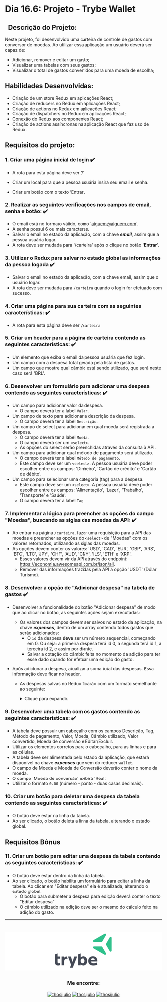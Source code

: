 # Dia 16.6: Projeto - Trybe Wallet

## &nbsp; Descrição do Projeto:
Neste projeto, foi desenvolvido uma carteira de controle de gastos com conversor de moedas. Ao utilizar essa aplicação um usuário deverá ser capaz de:
  - Adicionar, remover e editar um gasto;
  - Visualizar uma tabelas com seus gastos;
  - Visualizar o total de gastos convertidos para uma moeda de escolha;

## Habilidades Desenvolvidas:
 - Criação de um store Redux em aplicações React;
 - Criação de reducers no Redux em aplicações React;
 - Criação de actions no Redux em aplicações React;
 - Criação de dispatchers no Redux em aplicações React;
 - Conexão do Redux aos componentes React;
 - Criação de actions assíncronas na aplicação React que faz uso de Redux.

## Requisitos do projeto:

### 1. Criar uma página inicial de login ✔️

 - A rota para esta página deve ser ‘/’.

 - Criar um local para que a pessoa usuária insira seu email e senha.
 - Criar um botão com o texto ‘Entrar’.

### 2. Realizar as seguintes verificações nos campos de email, senha e botão: ✔️

 - O email está no formato válido, como 'alguem@alguem.com'.
 - A senha possui 6 ou mais caracteres.
 - Salvar o email no estado da aplicação, com a chave ***email***, assim que a pessoa usuária logar.
 - A rota deve ser mudada para '/carteira' após o clique no botão '**Entrar**'.

 ### 3. Utilizar o Redux para salvar no estado global as informações da pessoa logada ✔️

 - Salvar o email no estado da aplicação, com a chave email, assim que o usuário logar.
 - A rota deve ser mudada para `/carteira` quando o login for efetuado com sucesso.
 
### 4. Criar uma página para sua carteira com as seguintes características: ✔️

 - A rota para esta página deve ser `/carteira`

### 5. Criar um header para a página de carteira contendo as seguintes características: ✔️

 - Um elemento que exiba o email da pessoa usuária que fez login.
 - Um campo com a despesa total gerada pela lista de gastos.
 - Um campo que mostre qual câmbio está sendo utilizado, que será neste caso será 'BRL'.

### 6. Desenvolver um formulário para adicionar uma despesa contendo as seguintes características: ✔️

 - Um campo para adicionar valor da despesa.
   * O campo deverá ter a label `Valor`.
 - Um campo de texto para adicionar a descrição da despesa.
   * O campo deverá ter a label `Descrição`.
 - Um campo de select para adicionar em qual moeda será registrada a despesa.
   * O campo deverá ter a label `Moeda`.
   * O campo deverá ser um `<select>`.
   * As opções do select serão preenchidas através da consulta à API.
 - Um campo para adicionar qual método de pagamento será utilizado.
   * O campo deverá ter a label `Método de pagamento`.
   * Este campo deve ser um `<select>`. A pessoa usuária deve poder escolher entre os campos: 'Dinheiro', 'Cartão de crédito' e 'Cartão de débito'.
 - Um campo para selecionar uma categoria (tag) para a despesa.
   * Este campo deve ser um `<select>`. A pessoa usuária deve poder escolher entre os campos: 'Alimentação', 'Lazer', 'Trabalho', 'Transporte' e 'Saúde'.
   * O campo deverá ter a label `Tag`.

### 7. Implementar a lógica para preencher as opções do campo "Moedas", buscando as siglas das moedas da API: ✔️

 - Ao entrar na página `/carteira`, fazer uma requisição para a API das moedas e preencher as opções do `<select>` de "Moedas" com os valores retornados, utilizando as siglas das moedas.
 - As opções devem conter os valores: 'USD', 'CAD', 'EUR', 'GBP', 'ARS', 'BTC', 'LTC', 'JPY', 'CHF', 'AUD', 'CNY', 'ILS', 'ETH' e 'XRP'.
   * Esses valores devem vir da API através do endpoint: https://economia.awesomeapi.com.br/json/all.
   * Remover das informações trazidas pela API a opção 'USDT' (Dólar Turismo).

### 8. Desenvolver a opção de "Adicionar despesa" na tabela de gastos ✔️

 - Desenvolver a funcionalidade do botão "Adicionar despesa" de modo que ao clicar no botão, as seguintes ações sejam executadas:
   * Os valores dos campos devem ser salvos no estado da aplicação, na chave ***expenses***, dentro de um array contendo todos gastos que serão adicionados:
     * O `id` da despesa **deve** ser um número sequencial, começando em 0. Ou seja: a primeira despesa terá id 0, a segunda terá id 1, a terceira id 2, e assim por diante.
     * Salvar a cotação do câmbio feita no momento da adição para ter esse dado quando for efetuar uma edição do gasto.
 - Após adicionar a despesa, atualizar a soma total das despesas. Essa informação deve ficar no header.

   * As despesas salvas no Redux ficarão com um formato semelhante ao seguinte:
      <details>
      <summary>Clique para expandir.</summary>
      <p>

        ```javascript
          expenses: [{
            "id": 0,
            "value": "3",
            "description": "Hot Dog",
            "currency": "USD",
            "method": "Dinheiro",
            "tag": "Alimentação",
            "exchangeRates": {
              "USD": {
                "code": "USD",
                "name": "Dólar Comercial",
                "ask": "5.6208",
                ...
              },
              "CAD": {
                "code": "CAD",
                "name": "Dólar Canadense",
                "ask": "4.2313",
                ...
              },
              "EUR": {
                "code": "EUR",
                "name": "Euro",
                "ask": "6.6112",
                ...
              },
              "GBP": {
                "code": "GBP",
                "name": "Libra Esterlina",
                "ask": "7.2498",
                ...
              },
              "ARS": {
                "code": "ARS",
                "name": "Peso Argentino",
                "ask": "0.0729",
                ...
              },
              "BTC": {
                "code": "BTC",
                "name": "Bitcoin",
                "ask": "60299",
                ...
              },
              "LTC": {
                "code": "LTC",
                "name": "Litecoin",
                "ask": "261.69",
                ...
              },
              "JPY": {
                "code": "JPY",
                "name": "Iene Japonês",
                "ask": "0.05301",
                ...
              },
              "CHF": {
                "code": "CHF",
                "name": "Franco Suíço",
                "ask": "6.1297",
                ...
              },
              "AUD": {
                "code": "AUD",
                "name": "Dólar Australiano",
                "ask": "4.0124",
                ...
              },
              "CNY": {
                "code": "CNY",
                "name": "Yuan Chinês",
                "ask": "0.8278",
                ...
              },
              "ILS": {
                "code": "ILS",
                "name": "Novo Shekel Israelense",
                "ask": "1.6514",
                ...
              },
              "ETH": {
                "code": "ETH",
                "name": "Ethereum",
                "ask": "5184",
                ...
              },
              "XRP": {
                "code": "XRP",
                "name": "Ripple",
                "ask": "1.4",
                ...
              }
            }
          }]
        ```

        </p>
      </details>

### 9. Desenvolver uma tabela com os gastos contendo as seguintes características: ✔️

 - A tabela deve possuir um cabeçalho com os campos Descrição, Tag, Método de pagamento, Valor, Moeda, Câmbio utilizado, Valor convertido, Moeda de conversão e Editar/Excluir.
 - Utilizar os elementos corretos para o cabeçalho, para as linhas e para as células.
 - A tabela deve ser alimentada pelo estado da aplicação, que estará disponível na chave ***expenses*** que vem do reducer `wallet`.
 - O campo de Moeda e Moeda de Conversão deverão conter o nome da moeda.
 - O campo 'Moeda de conversão' exibirá 'Real'.
 - Utilizar o formato `0.00` (número - ponto - duas casas decimais).

### 10. Criar um botão para deletar uma despesa da tabela contendo as seguintes características: ✔️

 - O botão deve estar na linha da tabela.
 - Ao ser clicado, o botão deleta a linha da tabela, alterando o estado global.

## Requisitos Bônus

### 11. Criar um botão para editar uma despesa da tabela contendo as seguintes características: ✔️

 - O botão deve estar dentro da linha da tabela.
 - Ao ser clicado, o botão habilita um formulário para editar a linha da tabela. Ao clicar em "Editar despesa" ela é atualizada, alterando o estado global.
   * O botão para submeter a despesa para edição deverá conter o texto "Editar despesa"
   * O câmbio utilizado na edição deve ser o mesmo do cálculo feito na adição do gasto.

---

 <h1 align="center">
    <img alt="Trybe" src="https://github.com/thosijulio/trybe-projects/blob/main/trybe-logo.png"/>
</h1>
<h3 align=center>Me encontre:</h3>
<p align=center>
<a href="https://www.linkedin.com/in/thosijulio/" target="blank"><img align="center" src="https://cdn.jsdelivr.net/npm/simple-icons@3.0.1/icons/linkedin.svg" alt="thosijulio" height="20" width="20" /></a>
<a href="https://www.github.com/thosijulio/" target="blank"><img align="center" src="https://cdn.jsdelivr.net/npm/simple-icons@3.0.1/icons/github.svg" alt="thosijulio" height="20" width="20" /></a>
<a href="https://www.instagram.com/thosijulio" target="blank"><img align="center" src="https://cdn.jsdelivr.net/npm/simple-icons@3.0.1/icons/instagram.svg" alt="thosijulio" height="20" width="20" /></a>
</p>
